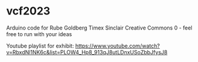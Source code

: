 # vcf2023
Arduino code for Rube Goldberg Timex Sinclair 
Creative Commons 0 - feel free to run with your ideas

Youtube playlist for exhibit: https://www.youtube.com/watch?v=RbxdNl1NK6c&list=PLOW4_Hp8_913qJ8utLDnxUSoZbbJfysJ8
